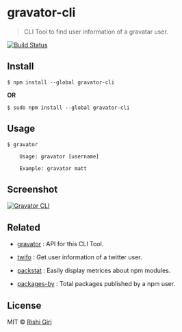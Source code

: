 # gravator-cli

> CLI Tool to find user information of a gravatar user.

[![Build Status](https://travis-ci.org/CodeDotJS/gravator-cli.svg?branch=master)](https://travis-ci.org/CodeDotJS/gravator-cli)

## Install

```
$ npm install --global gravator-cli
```
__OR__
```
$ sudo npm install --global gravator-cli
```

## Usage

```
$ gravator

	Usage: gravator [username]

	Example: gravator matt

```

## Screenshot

[![Gravator CLI](http://rishigiri.com/github/gravator-cli.png)](https://github.com/CodeDotJS/gravator-cli)

## Related

- [gravator](https://github.com/CodeDotJS/gravator) : API for this CLI Tool.

- [twifo](https://github.com/CodeDotJS/twifo-cli) : Get user information of a twitter user.

- [packstat](https://github.com/CodeDotJS/packstat-cli) : Easily display metrices about npm modules.

- [packages-by](https://github.com/CodeDotJS/packages-by-cli) : Total packages published by a npm user.

## License

MIT &copy; [Rishi Giri](http://rishigiri.com)